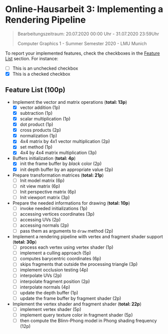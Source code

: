 # Online-Hausarbeit 3: Implementing a Rendering Pipeline

> Bearbeitungszeitraum: 20.07.2020 00:00 Uhr - 31.07.2020 23:59Uhr
>
> Computer Graphics 1 - Summer Semester 2020 - LMU Munich

To report your implemented features, check the checkboxes in the [Feature List](#feature-list) section.
For instance:

- [ ] This is an unchecked checkbox
- [x] This is a checked checkbox

## Feature List (100p)

- Implement the vector and matrix operations (**total: 13p**)
  - [x] vector addition (1p)
  - [x] subtraction (1p)
  - [x] scalar multiplication (1p)
  - [x] dot product (1p)
  - [x] cross products (2p)
  - [x] normalization (1p)
  - [x] 4x4 matrix by 4x1 vector multiplication (2p)
  - [x] set method (1p)
  - [x] 4x4 by 4x4 matrix multiplication (3p)

- Buffers initialization  (**total: 4p**)
  - [x] init the frame buffer by _black_ color (2p)
  - [x] init depth buffer by an appropriate value (2p)

- Prepare transformation matrices (**total: 21p**)
  - [ ] Init model matrix (6p)
  - [ ] nit view matrix (6p)
  - [ ] Init perspective matrix (6p)
  - [ ] Init viewport matrix (3p)

- Prepare the needed informations for drawing (**total: 10p**)
  - [ ] invoke needed initializations (1p)
  - [ ] accessing vertices coordinates (3p)
  - [ ] accessing UVs (2p)
  - [ ] accessing normals (2p)
  - [ ] pass them as arguments to `draw` method (2p)

- Implement a rendering pipeline with vertex and fragment shader support (**total: 30p**)
  - [ ] process each vertex using vertex shader (1p)
  - [ ] implement a culling approach (5p)
  - [ ] computes barycentric coordinates (6p)
  - [ ] skips fragments that outside the processing triangle (3p)
  - [ ] implement occlusion testing (4p)
  - [ ] interpolate UVs (2p)
  - [ ] interpolate fragment position (2p)
  - [ ] interpolate normals (4p)
  - [ ] update the depth buffer (1p)
  - [ ] update the frame buffer by fragment shader (2p)

- Implement the vertex shader and fragment shader (**total: 22p**)
  - [ ] implement vertex shader (5p)
  - [ ] implement query texture color in fragment shader (5p)
  - [ ] then compute the Blinn-Phong model in Phong shading frequency (12p)
